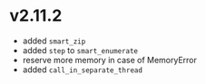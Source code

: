 # v2.11.2

* added `smart_zip`
* added `step` to `smart_enumerate`
* reserve more memory in case of MemoryError
* added `call_in_separate_thread`
